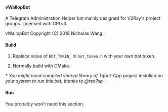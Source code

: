 #### vWallopBot
A Telegram Administration Helper bot mainly designed for V2Ray's project groups. Licensed with GPLv3.

vWallopBot Copyright (C) 2018 Nicholas Wang.

#### Build
1. Replace value of `BOT_TOKEN_` in `bot_token.h` with your own bot token.

2. Normally build with CMake.

_* You might need compiled shared library of Tgbot-Cpp project installed on your system to run this bot, thanks to @reo7sp_

#### Run
You probably won't need this section.